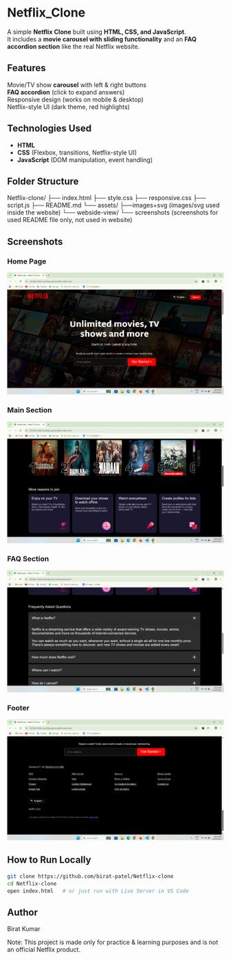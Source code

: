 # Netflix_Clone

A simple **Netflix Clone** built using **HTML, CSS, and JavaScript**.  
It includes a **movie carousel with sliding functionality** and an **FAQ accordion section** like the real Netflix website.  


## Features  
 Movie/TV show **carousel** with left & right buttons  
 **FAQ accordion** (click to expand answers)  
 Responsive design (works on mobile & desktop)  
 Netflix-style UI (dark theme, red highlights)  


## Technologies Used  
- **HTML**  
- **CSS** (Flexbox, transitions, Netflix-style UI)  
- **JavaScript** (DOM manipulation, event handling)  


## Folder Structure  
 Netflix-clone/
 ├── index.html
 ├── style.css
 ├── responsive.css
 ├── script.js
 ├── README.md
 └── assets/
      ├──images+svg (images/svg used inside the website)
      └── webside-view/
           └── screenshots (screenshots for used README file only, not used in website) 


## Screenshots  

### Home Page
![Home Page](https://github.com/birat-patel/Netflix_Clone/blob/4be6fbde34450ff709ffbfdc0f4320f6c530dc22/assets/webside-view/Screenshot%202200101.png)

### Main Section
![Main Section](https://github.com/birat-patel/Netflix_Clone/blob/b817ee5b1ff74e4242574b6019c5b270dd42e124/assets/webside-view/Screenshot%202200102.png)

### FAQ Section
![FAQ Section](https://github.com/birat-patel/Netflix_Clone/blob/main/assets/webside-view/Screenshot%202200103.png?raw=true)

### Footer
![Footer](https://github.com/birat-patel/Netflix_Clone/blob/4be6fbde34450ff709ffbfdc0f4320f6c530dc22/assets/webside-view/Screenshot%202200104.png)


## How to Run Locally  
```bash
git clone https://github.com/birat-patel/Netflix-clone
cd Netflix-clone
open index.html   # or just run with Live Server in VS Code
```

## Author
Birat Kumar

Note: This project is made only for practice & learning purposes and is not an official Netflix product.



